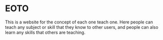 # EOTO

This is a website for the concept of each one teach one.
Here people can teach any subject or skill that they know to other users, and people can also learn any skills that others are teaching.
